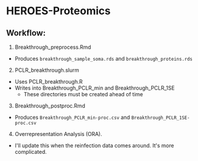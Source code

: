 # HEROES-Proteomics

## Workflow:
1. Breakthrough_preprocess.Rmd
  * Produces `breakthrough_sample_soma.rds` and `breakthrough_proteins.rds`
2. PCLR_breakthrough.slurm
  * Uses PCLR_breakthrough.R
  * Writes into Breakthrough_PCLR_min and Breakthrough_PCLR_1SE
    * These directories must be created ahead of time
3. Breakthrough_postproc.Rmd
  * Produces `Breakthrough_PCLR_min-proc.csv` and `Breakthrough_PCLR_1SE-proc.csv`
4. Overrepresentation Analysis (ORA).
  * I'll update this when the reinfection data comes around. It's more complicated.
  
